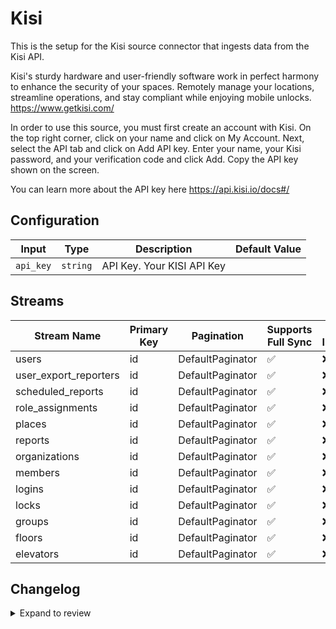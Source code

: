 # Kisi
This is the setup for the Kisi source connector that ingests data from the Kisi API.

Kisi's sturdy hardware and user-friendly software work in perfect harmony to enhance the security of your spaces. Remotely manage your locations, streamline operations, and stay compliant while enjoying mobile unlocks. https://www.getkisi.com/

In order to use this source, you must first create an account with Kisi.
On the top right corner, click on your name and click on My Account.
Next, select the API tab and click on Add API key. Enter your name, your Kisi password, and your verification code and click Add. Copy the API key shown on the screen.

You can learn more about the API key here https://api.kisi.io/docs#/

## Configuration

| Input | Type | Description | Default Value |
|-------|------|-------------|---------------|
| `api_key` | `string` | API Key. Your KISI API Key |  |

## Streams
| Stream Name | Primary Key | Pagination | Supports Full Sync | Supports Incremental |
|-------------|-------------|------------|---------------------|----------------------|
| users | id | DefaultPaginator | ✅ |  ❌  |
| user_export_reporters | id | DefaultPaginator | ✅ |  ❌  |
| scheduled_reports | id | DefaultPaginator | ✅ |  ❌  |
| role_assignments | id | DefaultPaginator | ✅ |  ❌  |
| places | id | DefaultPaginator | ✅ |  ❌  |
| reports | id | DefaultPaginator | ✅ |  ❌  |
| organizations | id | DefaultPaginator | ✅ |  ❌  |
| members | id | DefaultPaginator | ✅ |  ❌  |
| logins | id | DefaultPaginator | ✅ |  ❌  |
| locks | id | DefaultPaginator | ✅ |  ❌  |
| groups | id | DefaultPaginator | ✅ |  ❌  |
| floors | id | DefaultPaginator | ✅ |  ❌  |
| elevators | id | DefaultPaginator | ✅ |  ❌  |

## Changelog

<details>
  <summary>Expand to review</summary>

| Version          | Date              | Pull Request | Subject        |
|------------------|-------------------|--------------|----------------|
| 0.0.25 | 2025-04-26 | [58774](https://github.com/airbytehq/airbyte/pull/58774) | Update dependencies |
| 0.0.24 | 2025-04-19 | [58159](https://github.com/airbytehq/airbyte/pull/58159) | Update dependencies |
| 0.0.23 | 2025-04-12 | [57678](https://github.com/airbytehq/airbyte/pull/57678) | Update dependencies |
| 0.0.22 | 2025-04-05 | [57109](https://github.com/airbytehq/airbyte/pull/57109) | Update dependencies |
| 0.0.21 | 2025-03-29 | [56695](https://github.com/airbytehq/airbyte/pull/56695) | Update dependencies |
| 0.0.20 | 2025-03-22 | [56007](https://github.com/airbytehq/airbyte/pull/56007) | Update dependencies |
| 0.0.19 | 2025-03-08 | [55494](https://github.com/airbytehq/airbyte/pull/55494) | Update dependencies |
| 0.0.18 | 2025-03-01 | [54811](https://github.com/airbytehq/airbyte/pull/54811) | Update dependencies |
| 0.0.17 | 2025-02-22 | [54352](https://github.com/airbytehq/airbyte/pull/54352) | Update dependencies |
| 0.0.16 | 2025-02-15 | [53865](https://github.com/airbytehq/airbyte/pull/53865) | Update dependencies |
| 0.0.15 | 2025-02-08 | [53266](https://github.com/airbytehq/airbyte/pull/53266) | Update dependencies |
| 0.0.14 | 2025-02-01 | [52771](https://github.com/airbytehq/airbyte/pull/52771) | Update dependencies |
| 0.0.13 | 2025-01-25 | [52222](https://github.com/airbytehq/airbyte/pull/52222) | Update dependencies |
| 0.0.12 | 2025-01-18 | [51786](https://github.com/airbytehq/airbyte/pull/51786) | Update dependencies |
| 0.0.11 | 2025-01-11 | [51153](https://github.com/airbytehq/airbyte/pull/51153) | Update dependencies |
| 0.0.10 | 2024-12-28 | [50636](https://github.com/airbytehq/airbyte/pull/50636) | Update dependencies |
| 0.0.9 | 2024-12-21 | [50078](https://github.com/airbytehq/airbyte/pull/50078) | Update dependencies |
| 0.0.8 | 2024-12-14 | [49627](https://github.com/airbytehq/airbyte/pull/49627) | Update dependencies |
| 0.0.7 | 2024-12-12 | [49273](https://github.com/airbytehq/airbyte/pull/49273) | Update dependencies |
| 0.0.6 | 2024-12-11 | [48983](https://github.com/airbytehq/airbyte/pull/48983) | Starting with this version, the Docker image is now rootless. Please note that this and future versions will not be compatible with Airbyte versions earlier than 0.64 |
| 0.0.5 | 2024-11-05 | [48356](https://github.com/airbytehq/airbyte/pull/48356) | Revert to source-declarative-manifest v5.17.0 |
| 0.0.4 | 2024-11-05 | [48332](https://github.com/airbytehq/airbyte/pull/48332) | Update dependencies |
| 0.0.3 | 2024-10-29 | [47914](https://github.com/airbytehq/airbyte/pull/47914) | Update dependencies |
| 0.0.2 | 2024-10-28 | [47606](https://github.com/airbytehq/airbyte/pull/47606) | Update dependencies |
| 0.0.1 | 2024-10-18 | | Initial release by [@aazam-gh](https://github.com/aazam-gh) via Connector Builder |

</details>
